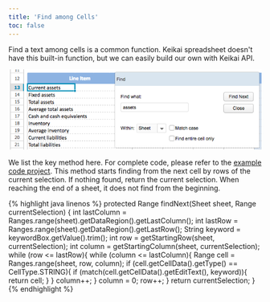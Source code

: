 ```yaml
---
title: 'Find among Cells'
toc: false
---
```


Find a text among cells is a common function. Keikai spreadsheet doesn't
have this built-in function, but we can easily build our own with Keikai
API.

![ center](/assets/images/dev-ref/Zss-essentials-find-dialog.png " center")

We list the key method here. For complete code, please refer to the [example code
project](Download_Example_Source_Code).
This method starts finding from the next cell by rows of the current
selection. If nothing found, return the current selection. When reaching
the end of a sheet, it does not find from the beginning.

{% highlight java linenos %}
    protected Range findNext(Sheet sheet, Range currentSelection) {
        int lastColumn = Ranges.range(sheet).getDataRegion().getLastColumn();
        int lastRow = Ranges.range(sheet).getDataRegion().getLastRow();
        String keyword = keywordBox.getValue().trim();
        int row = getStartingRow(sheet, currentSelection);
        int column = getStartingColumn(sheet, currentSelection); 
        while (row <= lastRow){
            while (column <= lastColumn){
                Range cell = Ranges.range(sheet, row, column);
                if (cell.getCellData().getType() == CellType.STRING){
                    if (match(cell.getCellData().getEditText(), keyword)){
                        return cell;
                    }
                }
                column++;
            }
            column = 0;
            row++;
        }
        return currentSelection;
    }
{% endhighlight %}

